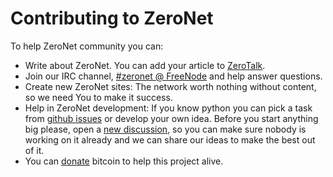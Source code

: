 # Contributing to ZeroNet

To help ZeroNet community you can:

 - Write about ZeroNet. You can add your article to [ZeroTalk](http://127.0.0.1:43110/1TaLk3zM7ZRskJvrh3ZNCDVGXvkJusPKQ/?Topics:8@2/Articles+about+ZeroNet).
 - Join our IRC channel, [#zeronet @ FreeNode](https://kiwiirc.com/client/irc.freenode.net/zeronet) and help answer questions.
 - Create new ZeroNet sites: The network worth nothing without content, so we need You to make it success.
 - Help in ZeroNet development: If you know python you can pick a task from 
   [github issues](https://github.com/HelloZeroNet/ZeroNet/issues) or develop your own idea. 
   Before you start anything big please, open a [new discussion](https://github.com/HelloZeroNet/ZeroNet/issues/new), 
   so you can make sure nobody is working on it already and we can share our ideas to make the best out of it.
 - You can [donate](zeronet_development/donate) bitcoin to help this project alive.